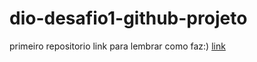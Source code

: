# dio-desafio1-github-projeto
primeiro repositorio
link para lembrar como faz:)
[link](https://drive.google.com/file/d/1IZu0qohv1JOmxjEra1lknDiiStU68bl4/view)
